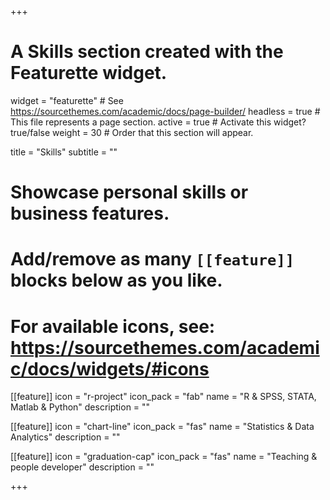 +++
# A Skills section created with the Featurette widget.
widget = "featurette"  # See https://sourcethemes.com/academic/docs/page-builder/
headless = true  # This file represents a page section.
active = true  # Activate this widget? true/false
weight = 30  # Order that this section will appear.

title = "Skills"
subtitle = ""

# Showcase personal skills or business features.
#
# Add/remove as many `[[feature]]` blocks below as you like.
#
# For available icons, see: https://sourcethemes.com/academic/docs/widgets/#icons

[[feature]]
  icon = "r-project"
  icon_pack = "fab"
  name = "R & SPSS, STATA, Matlab & Python"
  description = ""

[[feature]]
  icon = "chart-line"
  icon_pack = "fas"
  name = "Statistics & Data Analytics"
  description = ""  

[[feature]]
  icon = "graduation-cap"
  icon_pack = "fas"
  name = "Teaching & people developer"
  description = ""

+++
